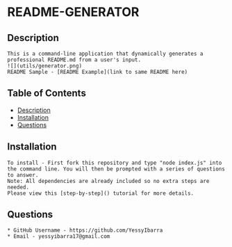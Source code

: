# README-GENERATOR


## Description
```
This is a command-line application that dynamically generates a professional README.md from a user's input.
![](utils/generator.png)
README Sample - [README Example](link to same README here)

```

## Table of Contents
* [Description](#Description)
* [Installation](#Installation)
* [Questions](#Questions)
  

## Installation 

  ```
  To install - First fork this repository and type "node index.js" into the command line. You will then be prompted with a series of questions to answer. 
  Note: All dependencies are already included so no extra steps are needed.
  Please view this [step-by-step]() tutorial for more details.
  ```

## Questions

  ```
  * GitHub Username - https://github.com/YessyIbarra
  * Email - yessyibarra17@gmail.com
  ```






